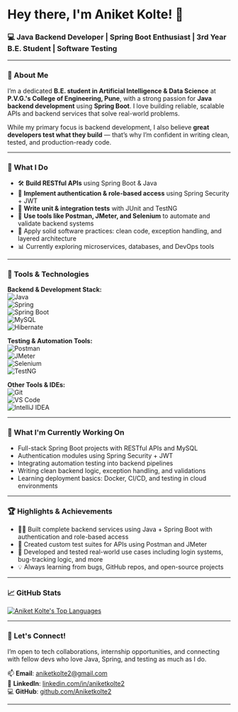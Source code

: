 # Hey there, I'm Aniket Kolte! 👋  
### 💻 Java Backend Developer | Spring Boot Enthusiast | 3rd Year B.E. Student | Software Testing

---

### 🧠 About Me  
I’m a dedicated **B.E. student in Artificial Intelligence & Data Science** at **P.V.G.'s College of Engineering, Pune**, with a strong passion for **Java backend development** using **Spring Boot**. I love building reliable, scalable APIs and backend services that solve real-world problems.

While my primary focus is backend development, I also believe **great developers test what they build** — that’s why I’m confident in writing clean, tested, and production-ready code.

---

### 💼 What I Do
- 🛠️ **Build RESTful APIs** using Spring Boot & Java  
- 🔐 **Implement authentication & role-based access** using Spring Security + JWT  
- 🧪 **Write unit & integration tests** with JUnit and TestNG  
- 🔄 **Use tools like Postman, JMeter, and Selenium** to automate and validate backend systems  
- 🧰 Apply solid software practices: clean code, exception handling, and layered architecture  
- 📊 Currently exploring microservices, databases, and DevOps tools

---

### 🔧 Tools & Technologies

**Backend & Development Stack:**  
![Java](https://img.shields.io/badge/-Java-007396?style=for-the-badge&logo=java&logoColor=white)  
![Spring](https://img.shields.io/badge/-Spring-6DB33F?style=for-the-badge&logo=spring&logoColor=white)  
![Spring Boot](https://img.shields.io/badge/-Spring%20Boot-6DB33F?style=for-the-badge&logo=springboot&logoColor=white)  
![MySQL](https://img.shields.io/badge/-MySQL-4479A1?style=for-the-badge&logo=mysql&logoColor=white)  
![Hibernate](https://img.shields.io/badge/-Hibernate-59666C?style=for-the-badge&logo=hibernate&logoColor=white)

**Testing & Automation Tools:**  
![Postman](https://img.shields.io/badge/-Postman-FF6C37?style=for-the-badge&logo=postman&logoColor=white)  
![JMeter](https://img.shields.io/badge/-JMeter-D22128?style=for-the-badge&logo=apachejmeter&logoColor=white)  
![Selenium](https://img.shields.io/badge/-Selenium-43B02A?style=for-the-badge&logo=selenium&logoColor=white)  
![TestNG](https://img.shields.io/badge/-TestNG-FF8C00?style=for-the-badge&logo=testng&logoColor=white)  

**Other Tools & IDEs:**  
![Git](https://img.shields.io/badge/-Git-F05032?style=for-the-badge&logo=git&logoColor=white)  
![VS Code](https://img.shields.io/badge/-VS%20Code-007ACC?style=for-the-badge&logo=visualstudiocode&logoColor=white)  
![IntelliJ IDEA](https://img.shields.io/badge/-IntelliJ%20IDEA-000000?style=for-the-badge&logo=intellijidea&logoColor=white)

---

### 🚀 What I'm Currently Working On
- Full-stack Spring Boot projects with RESTful APIs and MySQL  
- Authentication modules using Spring Security + JWT  
- Integrating automation testing into backend pipelines  
- Writing clean backend logic, exception handling, and validations  
- Learning deployment basics: Docker, CI/CD, and testing in cloud environments

---

### 🏆 Highlights & Achievements
- 👨‍💻 Built complete backend services using Java + Spring Boot with authentication and role-based access  
- 🧪 Created custom test suites for APIs using Postman and JMeter  
- 🧠 Developed and tested real-world use cases including login systems, bug-tracking logic, and more  
- 💡 Always learning from bugs, GitHub repos, and open-source projects  

---

### 📈 GitHub Stats

[![Aniket Kolte's Top Languages](https://github-readme-stats.vercel.app/api/top-langs?username=Aniketkolte2&hide=blade,jupyter%20notebook,shell,batchfile,dockerfile&theme=algolia&show_icons=true)](https://github.com/Aniketkolte2)

---

### 💬 Let's Connect!
I’m open to tech collaborations, internship opportunities, and connecting with fellow devs who love Java, Spring, and testing as much as I do.

📫 **Email**: aniketkolte2@gmail.com  
🔗 **LinkedIn**: [linkedin.com/in/aniketkolte2](https://linkedin.com/in/aniketkolte2)  
💻 **GitHub**: [github.com/Aniketkolte2](https://github.com/Aniketkolte2)

---

